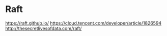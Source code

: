 # Raft

https://raft.github.io/
https://cloud.tencent.com/developer/article/1826594
http://thesecretlivesofdata.com/raft/


